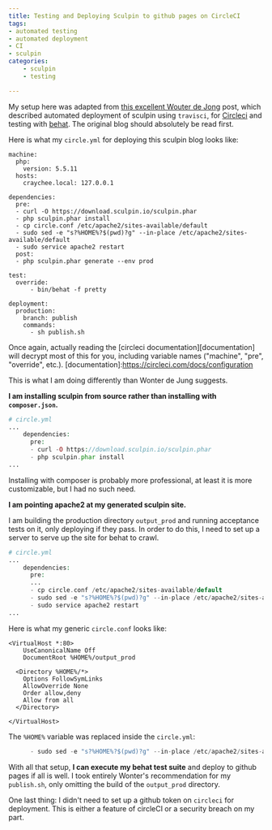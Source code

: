 ```yaml
---
title: Testing and Deploying Sculpin to github pages on CircleCI
tags:
- automated testing
- automated deployment
- CI
- sculpin
categories:
    - sculpin
    - testing

---
```

My setup here was adapted from [this excellent Wouter de Jong][wonter] post, which described automated deployment of sculpin using `travisci`, for [Circleci][circle] and testing with [behat][behat]. The original blog should absolutely be read first.

[circle]:https://circleci.com
[wonter]:http://wouterj.nl/2015/02/using-travis-to-build-your-sculpin-blog/
[behat]:http://docs.behat.org/en/v3.0/

Here is what my `circle.yml` for deploying this sculpin blog looks like:

    machine:
      php:
        version: 5.5.11
      hosts:
        craychee.local: 127.0.0.1

    dependencies:
      pre:
      - curl -O https://download.sculpin.io/sculpin.phar
      - php sculpin.phar install
      - cp circle.conf /etc/apache2/sites-available/default
      - sudo sed -e "s?%HOME%?$(pwd)?g" --in-place /etc/apache2/sites-available/default
      - sudo service apache2 restart
      post:
      - php sculpin.phar generate --env prod

    test:
      override:
          - bin/behat -f pretty

    deployment:
      production:
        branch: publish
        commands:
          - sh publish.sh


Once again, actually reading the [circleci documentation][documentation] will decrypt most of this for you, including variable names ("machine", "pre", "override", etc.).
[documentation]:https://circleci.com/docs/configuration

This is what I am doing differently than Wonter de Jung suggests.

**I am installing sculpin from source rather than installing with `composer.json`.**
~~~php
# circle.yml
...
    dependencies:
      pre:
      - curl -O https://download.sculpin.io/sculpin.phar
      - php sculpin.phar install
...
~~~
Installing with composer is probably more professional, at least it is more customizable, but I had no such need.

**I am pointing apache2 at my generated sculpin site.**

I am building the production directory `output_prod` and running acceptance tests on it, only deploying if they pass. In order to do this, I need to set up a server to serve up the site for behat to crawl.

~~~php
# circle.yml
...
    dependencies:
      pre:
      ...
      - cp circle.conf /etc/apache2/sites-available/default
      - sudo sed -e "s?%HOME%?$(pwd)?g" --in-place /etc/apache2/sites-available/default
      - sudo service apache2 restart
...
~~~

Here is what my generic `circle.conf` looks like:

    <VirtualHost *:80>
        UseCanonicalName Off
        DocumentRoot %HOME%/output_prod

      <Directory %HOME%/*>
        Options FollowSymLinks
        AllowOverride None
        Order allow,deny
        Allow from all
      </Directory>

    </VirtualHost>


The `%HOME%` variable was replaced inside the `circle.yml`:

~~~php
      - sudo sed -e "s?%HOME%?$(pwd)?g" --in-place /etc/apache2/sites-available/default
~~~

With all that setup, **I can execute my behat test suite** and deploy to github pages if all is well. I took entirely Wonter's recommendation for my `publish.sh`, only omitting the build of the `output_prod` directory.

One last thing: I didn't need to set up a github token on `circleci` for deployment. This is either a feature of circleCI or a security breach on my part.
